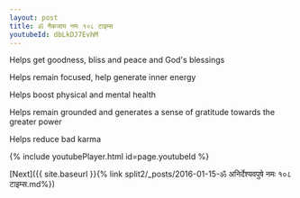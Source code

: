 ```yaml
---
layout: post
title: ॐ नैकजाय नमः १०८ टाइम्स
youtubeId: dbLkDJ7EvhM
---
```

 
 
Helps get goodness, bliss and peace and God's blessings
 
Helps remain focused, help generate inner energy 
 
Helps boost physical and mental health 
 
Helps remain grounded and generates a sense of gratitude towards the greater power 
 
Helps reduce bad karma
 
 
 
 


{% include youtubePlayer.html id=page.youtubeId %}
 
[Next]({{ site.baseurl }}{% link  split2/_posts/2016-01-15-ॐ अनिर्देश्यवपुषे नमः १०८ टाइम्स.md%})
 
